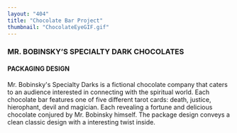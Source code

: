 ```yaml
---
layout: "404"
title: "Chocolate Bar Project"
thumbnail: "ChocolateEyeGIF.gif"
---
```


### MR. BOBINSKY’S SPECIALTY DARK CHOCOLATES

#### PACKAGING DESIGN

Mr. Bobinsky's Specialty Darks is a fictional chocolate company that caters to an audience interested in connecting with the spiritual world. Each chocolate bar features one of five different tarot cards: death, justice, hierophant, devil and magician. Each revealing a fortune and delicious chocolate conjured by Mr. Bobinsky himself. The package design conveys a clean classic design with a interesting twist inside.
